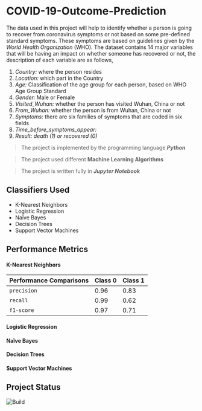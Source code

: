 # COVID-19-Outcome-Prediction
The data used in this project will help to identify whether a person is going to recover from coronavirus symptoms or not based on some pre-defined standard symptoms. These symptoms are based on guidelines given by the _World Health Organization_ (WHO).
The dataset contains 14 major variables that will be having an impact on whether someone has recovered or not, the description of each variable are as follows,
1. _Country:_ where the person resides
2. _Location:_ which part in the Country
3. _Age:_ Classification of the age group for each person, based on WHO Age Group Standard
4. _Gender:_ Male or Female
5. _Visited_Wuhan:_ whether the person has visited Wuhan, China or not
6. _From_Wuhan:_ whether the person is from Wuhan, China or not
7. _Symptoms:_ there are six families of symptoms that are coded in six fields
13. _Time_before_symptoms_appear:_
14. _Result: death (1) or recovered (0)_

> The project is implemented by the programming language **_Python_**

> The project used different **Machine Learning Algorithms**

> The project is written fully in **_Jupyter Notebook_**
## Classifiers Used
- K-Nearest Neighbors
- Logistic Regression
- Naïve Bayes
- Decision Trees
- Support Vector Machines
## Performance Metrics
#### K-Nearest Neighbors

| **Performance Comparisons** | **Class 0** | **Class 1** |
| - | - | - |
| `precision` | 0.96 | 0.83 |
| `recall` | 0.99 | 0.62  | 
| `f1-score` |  0.97  | 0.71 |
#### Logistic Regression
#### Naïve Bayes
#### Decision Trees
#### Support Vector Machines
## Project Status
![Build](https://img.shields.io/badge/Build-Finished-brightgreen)
